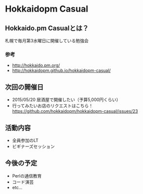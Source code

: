 # Hokkaidopm Casual

## Hokkaido.pm Casualとは？

札幌で毎月第3水曜日に開催している勉強会

### 参考
 
 - http://hokkaido.pm.org/
 - http://hokkaidopm.github.io/hokkaidopm-casual/

## 次回の開催日

 - 2015/05/20 居酒屋で開催したい（予算5,000円くらい）
  - 行ってみたいお店のリクエストはこちら！  
 https://github.com/hokkaidopm/hokkaidopm-casual/issues/23

## 活動内容

 - 全員参加のLT
 - ビギナーズセッション

## 今後の予定

 - Perlの通信教育
 - コード演芸
 - etc...
